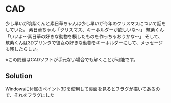 # CAD
少し早いが筑紫くんと素日華ちゃんは少し早いが今年のクリスマスについて話をしていた。
素日華ちゃん「クリスマス、キーホルダーが欲しいな～」
筑紫くん「いいよ～素日華の好きな動物を模したものを作っちゃおうかな～」
そして、筑紫くんは3Dプリンタで彼女の好きな動物をキーホルダーにして、メッセージも残したらしい。

※この問題はCADソフトが手元ない場合でも解くことが可能です。

## Solution
Windowsに付属のペイント3Dを使用して裏面を見るとフラグが描いてあるので、それをフラグにした